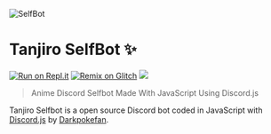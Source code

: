 ![SelfBot](https://telegra.ph/file/f2771930c409401a0925c.png)

# Tanjiro SelfBot ✨

[![Run on Repl.it](https://repl.it/badge/github/darkpokefan/Tanjiro-Kamado-Selfbot)](https://repl.it/github/darkpokefan/Tanjiro-Kamado-Selfbot)
[![Remix on Glitch](https://cdn.glitch.com/2703baf2-b643-4da7-ab91-7ee2a2d00b5b%2Fremix-button.svg)](https://glitch.com/edit/#!/import/github/darkpokefan/Tanjiro-Kamado-Selfbot)
[![](https://img.shields.io/badge/discord.js-v12.0.0--dev-blue.svg?logo=npm)](https://github.com/discordjs)
>  Anime Discord Selfbot Made With JavaScript Using Discord.js

Tanjiro Selfbot is a open source Discord bot coded in JavaScript with [Discord.js](https://discord.js.org) by [Darkpokefan](https://github.com/darkpokefan).  

